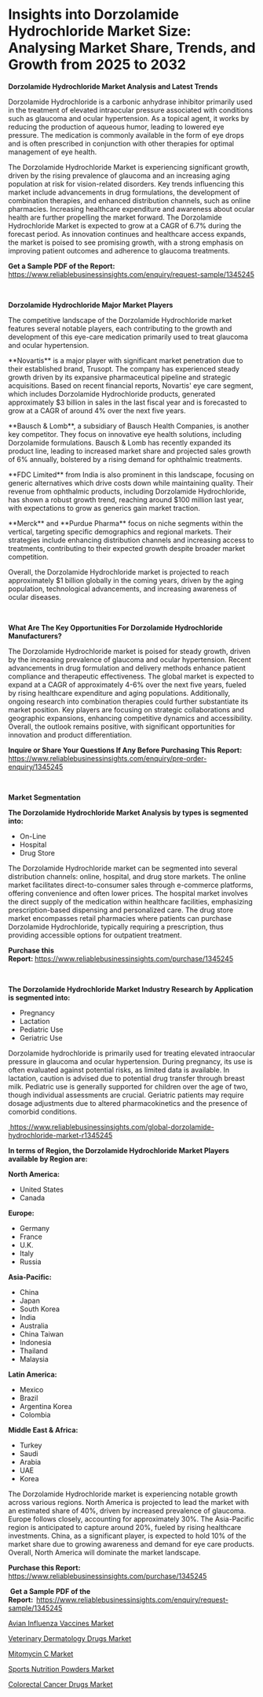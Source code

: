 <p><h1>Insights into Dorzolamide Hydrochloride Market Size: Analysing Market Share, Trends, and Growth from 2025 to 2032</h1></p><p><strong>Dorzolamide Hydrochloride Market Analysis and Latest Trends</strong></p>
<p><p>Dorzolamide Hydrochloride is a carbonic anhydrase inhibitor primarily used in the treatment of elevated intraocular pressure associated with conditions such as glaucoma and ocular hypertension. As a topical agent, it works by reducing the production of aqueous humor, leading to lowered eye pressure. The medication is commonly available in the form of eye drops and is often prescribed in conjunction with other therapies for optimal management of eye health.</p><p>The Dorzolamide Hydrochloride Market is experiencing significant growth, driven by the rising prevalence of glaucoma and an increasing aging population at risk for vision-related disorders. Key trends influencing this market include advancements in drug formulations, the development of combination therapies, and enhanced distribution channels, such as online pharmacies. Increasing healthcare expenditure and awareness about ocular health are further propelling the market forward. The Dorzolamide Hydrochloride Market is expected to grow at a CAGR of 6.7% during the forecast period. As innovation continues and healthcare access expands, the market is poised to see promising growth, with a strong emphasis on improving patient outcomes and adherence to glaucoma treatments.</p></p>
<p><strong>Get a Sample PDF of the Report:&nbsp;</strong> <a href="https://www.reliablebusinessinsights.com/enquiry/request-sample/1345245?utm_campaign=112&utm_medium=2&utm_source=Github&utm_content=ia&utm_term=08032025&utm_id=dorzolamide-hydrochloride">https://www.reliablebusinessinsights.com/enquiry/request-sample/1345245</a></p>
<p>&nbsp;</p>
<p><strong>Dorzolamide Hydrochloride Major Market Players</strong></p>
<p><p>The competitive landscape of the Dorzolamide Hydrochloride market features several notable players, each contributing to the growth and development of this eye-care medication primarily used to treat glaucoma and ocular hypertension.</p><p>**Novartis** is a major player with significant market penetration due to their established brand, Trusopt. The company has experienced steady growth driven by its expansive pharmaceutical pipeline and strategic acquisitions. Based on recent financial reports, Novartis' eye care segment, which includes Dorzolamide Hydrochloride products, generated approximately $3 billion in sales in the last fiscal year and is forecasted to grow at a CAGR of around 4% over the next five years.</p><p>**Bausch & Lomb**, a subsidiary of Bausch Health Companies, is another key competitor. They focus on innovative eye health solutions, including Dorzolamide formulations. Bausch & Lomb has recently expanded its product line, leading to increased market share and projected sales growth of 6% annually, bolstered by a rising demand for ophthalmic treatments.</p><p>**FDC Limited** from India is also prominent in this landscape, focusing on generic alternatives which drive costs down while maintaining quality. Their revenue from ophthalmic products, including Dorzolamide Hydrochloride, has shown a robust growth trend, reaching around $100 million last year, with expectations to grow as generics gain market traction.</p><p>**Merck** and **Purdue Pharma** focus on niche segments within the vertical, targeting specific demographics and regional markets. Their strategies include enhancing distribution channels and increasing access to treatments, contributing to their expected growth despite broader market competition.</p><p>Overall, the Dorzolamide Hydrochloride market is projected to reach approximately $1 billion globally in the coming years, driven by the aging population, technological advancements, and increasing awareness of ocular diseases.</p></p>
<p>&nbsp;</p>
<p><strong>What Are The Key Opportunities For Dorzolamide Hydrochloride Manufacturers?</strong></p>
<p><p>The Dorzolamide Hydrochloride market is poised for steady growth, driven by the increasing prevalence of glaucoma and ocular hypertension. Recent advancements in drug formulation and delivery methods enhance patient compliance and therapeutic effectiveness. The global market is expected to expand at a CAGR of approximately 4-6% over the next five years, fueled by rising healthcare expenditure and aging populations. Additionally, ongoing research into combination therapies could further substantiate its market position. Key players are focusing on strategic collaborations and geographic expansions, enhancing competitive dynamics and accessibility. Overall, the outlook remains positive, with significant opportunities for innovation and product differentiation.</p></p>
<p><strong>Inquire or Share Your Questions If Any Before Purchasing This Report:</strong> <a href="https://www.reliablebusinessinsights.com/enquiry/pre-order-enquiry/1345245?utm_campaign=112&utm_medium=2&utm_source=Github&utm_content=ia&utm_term=08032025&utm_id=dorzolamide-hydrochloride">https://www.reliablebusinessinsights.com/enquiry/pre-order-enquiry/1345245</a></p>
<p>&nbsp;</p>
<p><strong>Market Segmentation</strong></p>
<p><strong>The Dorzolamide Hydrochloride Market Analysis by types is segmented into:</strong></p>
<p><ul><li>On-Line</li><li>Hospital</li><li>Drug Store</li></ul></p>
<p><p>The Dorzolamide Hydrochloride market can be segmented into several distribution channels: online, hospital, and drug store markets. The online market facilitates direct-to-consumer sales through e-commerce platforms, offering convenience and often lower prices. The hospital market involves the direct supply of the medication within healthcare facilities, emphasizing prescription-based dispensing and personalized care. The drug store market encompasses retail pharmacies where patients can purchase Dorzolamide Hydrochloride, typically requiring a prescription, thus providing accessible options for outpatient treatment.</p></p>
<p><strong>Purchase this Report:&nbsp;</strong><a href="https://www.reliablebusinessinsights.com/purchase/1345245?utm_campaign=112&utm_medium=2&utm_source=Github&utm_content=ia&utm_term=08032025&utm_id=dorzolamide-hydrochloride">https://www.reliablebusinessinsights.com/purchase/1345245</a></p>
<p>&nbsp;</p>
<p><strong>The Dorzolamide Hydrochloride Market Industry Research by Application is segmented into:</strong></p>
<p><ul><li>Pregnancy</li><li>Lactation</li><li>Pediatric Use</li><li>Geriatric Use</li></ul></p>
<p><p>Dorzolamide hydrochloride is primarily used for treating elevated intraocular pressure in glaucoma and ocular hypertension. During pregnancy, its use is often evaluated against potential risks, as limited data is available. In lactation, caution is advised due to potential drug transfer through breast milk. Pediatric use is generally supported for children over the age of two, though individual assessments are crucial. Geriatric patients may require dosage adjustments due to altered pharmacokinetics and the presence of comorbid conditions.</p></p>
<p><a href="https://www.reliablebusinessinsights.com/global-dorzolamide-hydrochloride-market-r1345245?utm_campaign=112&utm_medium=2&utm_source=Github&utm_content=ia&utm_term=08032025&utm_id=dorzolamide-hydrochloride">&nbsp;https://www.reliablebusinessinsights.com/global-dorzolamide-hydrochloride-market-r1345245</a></p>
<p><strong>In terms of Region, the Dorzolamide Hydrochloride Market Players available by Region are:</strong></p>
<p>
    <p> <strong> North America: </strong>
        <ul>
            <li>United States</li>
            <li>Canada</li>
        </ul>
        </p> 
    <p> <strong> Europe: </strong>
        <ul>
            <li>Germany</li>
            <li>France</li>
            <li>U.K.</li>
            <li>Italy</li>
            <li>Russia</li>
        </ul>
        </p> 
    <p> <strong> Asia-Pacific: </strong>
        <ul>
            <li>China</li>
            <li>Japan</li>
            <li>South Korea</li>
            <li>India</li>
            <li>Australia</li>
            <li>China Taiwan</li>
            <li>Indonesia</li>
            <li>Thailand</li>
            <li>Malaysia</li>
        </ul>
        </p> 
    <p> <strong> Latin America: </strong>
        <ul>
            <li>Mexico</li>
            <li>Brazil</li>
            <li>Argentina Korea</li>
            <li>Colombia</li>
        </ul>
        </p> 
    <p> <strong> Middle East & Africa: </strong>
        <ul>
            <li>Turkey</li>
            <li>Saudi</li>
            <li>Arabia</li>
            <li>UAE</li>
            <li>Korea</li>
        </ul>
    </p>
    </p>
<p><p>The Dorzolamide Hydrochloride market is experiencing notable growth across various regions. North America is projected to lead the market with an estimated share of 40%, driven by increased prevalence of glaucoma. Europe follows closely, accounting for approximately 30%. The Asia-Pacific region is anticipated to capture around 20%, fueled by rising healthcare investments. China, as a significant player, is expected to hold 10% of the market share due to growing awareness and demand for eye care products. Overall, North America will dominate the market landscape.</p></p>
<p><strong>Purchase this Report: </strong><a href="https://www.reliablebusinessinsights.com/purchase/1345245?utm_campaign=112&utm_medium=2&utm_source=Github&utm_content=ia&utm_term=08032025&utm_id=dorzolamide-hydrochloride">https://www.reliablebusinessinsights.com/purchase/1345245</a></p>
<p>&nbsp;<strong>Get a Sample PDF of the Report:&nbsp;&nbsp;</strong><a href="https://www.reliablebusinessinsights.com/enquiry/request-sample/1345245?utm_campaign=112&utm_medium=2&utm_source=Github&utm_content=ia&utm_term=08032025&utm_id=dorzolamide-hydrochloride">https://www.reliablebusinessinsights.com/enquiry/request-sample/1345245</a></p>
<p><strong></strong></p>
<p><p><a href="https://github.com/syskamazucqa/Market-Research-Report-List-1/blob/main/avian-influenza-vaccines-market.md?utm_campaign=112&utm_medium=2&utm_source=Github&utm_content=ia&utm_term=08032025&utm_id=dorzolamide-hydrochloride">Avian Influenza Vaccines Market</a></p><p><a href="https://github.com/guyerkanakwu/Market-Research-Report-List-1/blob/main/veterinary-dermatology-drugs-market.md?utm_campaign=112&utm_medium=2&utm_source=Github&utm_content=ia&utm_term=08032025&utm_id=dorzolamide-hydrochloride">Veterinary Dermatology Drugs Market</a></p><p><a href="https://github.com/cezilfinerv9/Market-Research-Report-List-1/blob/main/mitomycin-c-market.md?utm_campaign=112&utm_medium=2&utm_source=Github&utm_content=ia&utm_term=08032025&utm_id=dorzolamide-hydrochloride">Mitomycin C Market</a></p><p><a href="https://github.com/tandepinho3p/Market-Research-Report-List-1/blob/main/sports-nutrition-powders-market.md?utm_campaign=112&utm_medium=2&utm_source=Github&utm_content=ia&utm_term=08032025&utm_id=dorzolamide-hydrochloride">Sports Nutrition Powders Market</a></p><p><a href="https://github.com/bhuraoutenc8/Market-Research-Report-List-1/blob/main/colorectal-cancer-drugs-market.md?utm_campaign=112&utm_medium=2&utm_source=Github&utm_content=ia&utm_term=08032025&utm_id=dorzolamide-hydrochloride">Colorectal Cancer Drugs Market</a></p></p>